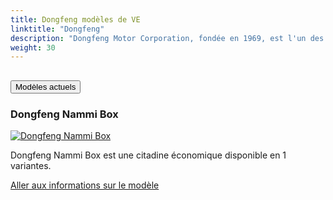 ```yaml
---
title: Dongfeng modèles de VE
linktitle: "Dongfeng"
description: "Dongfeng Motor Corporation, fondée en 1969, est l'un des plus grands et des plus influents constructeurs automobiles de Chine. Connue pour sa gamme diversifiée de véhicules, y compris les voitures particulières, les camions commerciaux et les véhicules électriques, Dongfeng a une présence significative tant au niveau national qu'international. Avec un fort accent sur l'innovation, l'entreprise a élargi son offre de véhicules électriques, visant à devenir un leader de la mobilité durable."
weight: 30
---
```

<!-- markdownlint-disable MD033 -->
<!-- markdownlint-disable MD010 -->


<div class="accordion" id="accordionPanelsStayOpenExample">
    <div class="accordion-item">
        <h2 class="accordion-header">
            <button class="accordion-button" type="button" data-bs-toggle="collapse" data-bs-target="#panelsStayOpen-collapseOne" aria-expanded="true" aria-controls="panelsStayOpen-collapseOne">
                        Modèles actuels
            </button>
        </h2>
        <div id="panelsStayOpen-collapseOne" class="accordion-collapse collapse show">
            <div class="accordion-body">
    <div class="container p-3 mb-4 bg-body-tertiary rounded border">
        <h3>Dongfeng Nammi Box</h3>
        <div class="row">
            <div class="col col-12 col-md-6">
                <a href="nammi_box">
                    <img src="https://media.evkx.net/multimedia/models/dongfeng/nammi_box/nammi_box_42.3kwh/main_1_st.jpg" class="img-fluid" alt="Dongfeng Nammi Box" >
                </a>
            </div>
            <div class="col col-12 col-md-6"><p>
Dongfeng Nammi Box est une citadine économique disponible en 1 variantes.
</p>
	<a href="nammi_box/" class="btn btn-outline-primary" role="button">Aller aux informations sur le modèle</a>
		</div>
	</div>
</div>
        </div>
    </div>
</div></div>
